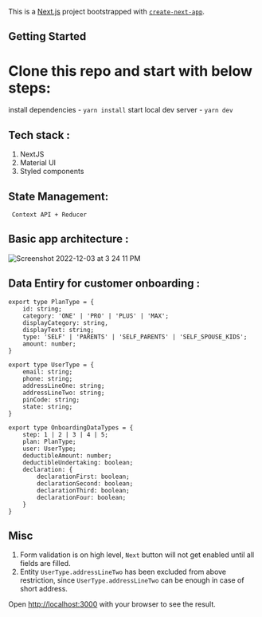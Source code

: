 This is a [Next.js](https://nextjs.org/) project bootstrapped with [`create-next-app`](https://github.com/vercel/next.js/tree/canary/packages/create-next-app).

## Getting Started

# Clone this repo and start with below steps: 
install dependencies - ``yarn install``
start local dev server - ``yarn dev``

## Tech stack : 

  1. NextJS
  2. Material UI
  3. Styled components
 
## State Management:
  `` Context API + Reducer``

## Basic app architecture : 

![Screenshot 2022-12-03 at 3 24 11 PM](https://user-images.githubusercontent.com/41482800/205435169-f72f7b33-9315-4536-92cb-22bc93c975fb.png)

## Data Entiry for customer onboarding : 

```
export type PlanType = {
    id: string;
    category: 'ONE' | 'PRO' | 'PLUS' | 'MAX';
    displayCategory: string,
    displayText: string;
    type: 'SELF' | 'PARENTS' | 'SELF_PARENTS' | 'SELF_SPOUSE_KIDS';
    amount: number;
}

export type UserType = {
    email: string;
    phone: string;
    addressLineOne: string;
    addressLineTwo: string;
    pinCode: string;
    state: string;
}

export type OnboardingDataTypes = {
    step: 1 | 2 | 3 | 4 | 5;
    plan: PlanType;
    user: UserType;
    deductibleAmount: number;
    deductibleUndertaking: boolean;
    declaration: {
        declarationFirst: boolean;
        declarationSecond: boolean;
        declarationThird: boolean;
        declarationFour: boolean;
    }
}
```

## Misc
1. Form validation is on high level, ``Next`` button will not get enabled until all fields are filled.
2. Entity ``UserType.addressLineTwo`` has been excluded from above restriction, since ``UserType.addressLineTwo`` can be enough in case of short address.


Open [http://localhost:3000](http://localhost:3000) with your browser to see the result.


